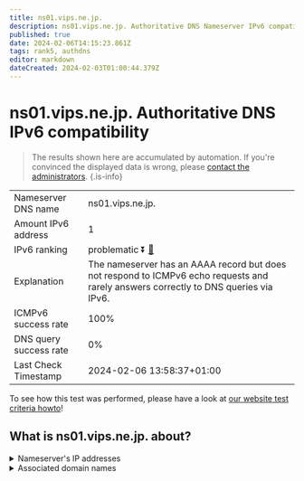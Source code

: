 ```yaml
---
title: ns01.vips.ne.jp.
description: ns01.vips.ne.jp. Authoritative DNS Nameserver IPv6 compatibility
published: true
date: 2024-02-06T14:15:23.861Z
tags: rank5, authdns
editor: markdown
dateCreated: 2024-02-03T01:00:44.379Z
---
```


# ns01.vips.ne.jp. Authoritative DNS IPv6 compatibility

> The results shown here are accumulated by automation. If you're convinced the displayed data is wrong, please [contact the administrators](/howto/chat). 
{.is-info}




|   |   |
| - | - |
| Nameserver DNS name | ns01.vips.ne.jp.
| Amount IPv6 address | 1
| IPv6 ranking | problematic :arrow_double_down: [🔗](/howto/ranking) |
| Explanation | The nameserver has an AAAA record but does not respond to ICMPv6 echo requests and rarely answers correctly to DNS queries via IPv6. |
| ICMPv6 success rate | 100%|
| DNS query success rate | 0% |
| Last Check Timestamp | 2024-02-06 13:58:37+01:00 |

To see how this test was performed, please have a look at [our website test criteria howto](/howto/testcriteria/authdns)!


## What is ns01.vips.ne.jp. about?




<details>
<summary>Nameserver's IP addresses</summary>

2001:278:103c:1::1

</details>



<details>
<summary>Associated domain names</summary>

www.jp-bank.japanpost.jp

</details>
